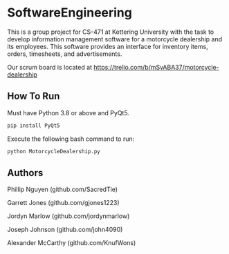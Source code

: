 # SoftwareEngineering
This is a group project for CS-471 at Kettering University with the task to develop
information management software for a motorcycle dealership and its employees. 
This software provides an interface for inventory items, orders, timesheets, and advertisements.

Our scrum board is located at https://trello.com/b/mSvABA37/motorcycle-dealership

## How To Run

Must have Python 3.8 or above and PyQt5.

```bash
pip install PyQt5
```

Execute the following bash command to run:

```bash
python MotorcycleDealership.py
```

## Authors
Phillip Nguyen (github.com/SacredTie)

Garrett Jones (github.com/gjones1223)

Jordyn Marlow (github.com/jordynmarlow)

Joseph Johnson (github.com/john4090)

Alexander McCarthy (github.com/KnufWons)
